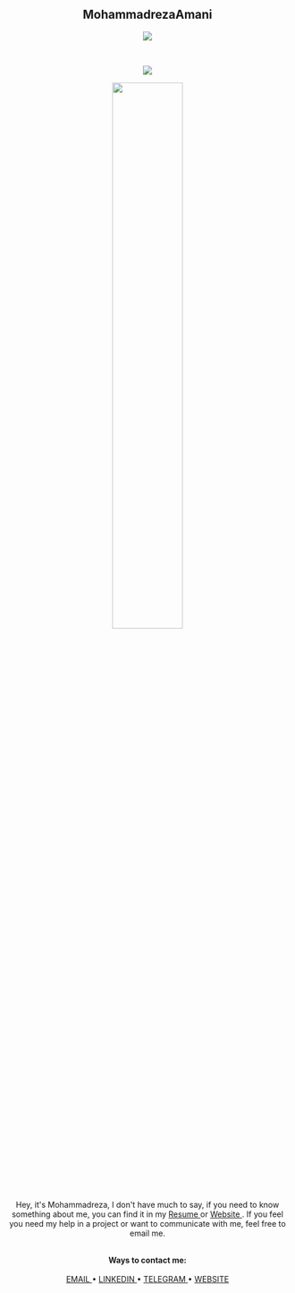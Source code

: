 
<p align="center">
    <h2 align="center">MohammadrezaAmani</h2>
</p>
<p align="center">
    <img src="https://readme-typing-svg.herokuapp.com/?lines=just+code+it;and+Love+MA&font=Fira%20Code&color=%23D62F79&center=true&width=200&height=50">
</p>
<br>
<p align="center">
    <img id="preview" src="https://komarev.com/ghpvc/?username=MohammadrezaAmani&color=grey">
</p>
<p align="center">
<!--     <a href="https://leetcode.com/drknzz/"><img width="48%" src="https://leetcode.card.workers.dev/MohammadrezaAmani?theme=dark&font=baloo&extension=null&border=2&border_radius=8"></a> -->
    <a href="https://github.com/MohammadrezaAmani"><img width="50%" src="https://github-readme-stats.vercel.app/api/top-langs/?username=MohammadrezaAmani&theme=dark&hide=html,css,cmake&layout=compact&langs_count=5&bg_color=101010&hide_title=true"></a>
</p>
<br>
<p align="center">
Hey, it's Mohammadreza, I don't have much to say, if you need to know something about me, you can find it in my <a href="./CVFiles/src/backend/MohammadrezaAmani_backend.pdf"> Resume </a> or <a href="https://MohammadrezaAmani.github.io/"> Website </a>. 
If you feel you need my help in a project or want to communicate with me, feel free to email me.
</p>
<p align="center">
    <br>
    <b>Ways to contact me:</b>
    <br>
    <br>
    <a href="mailto:More.Amani@yahoo.com">
        EMAIL
    </a>
    •
    <a href="https://www.linkedin.com/in/mohammadreza-amani">
        LINKEDIN
    </a>
    •
    <a href="https://t.me/MRAGHH">
        TELEGRAM
    </a>
    •
    <a href="https://MohammadrezaAmani.github.io/">
        WEBSITE
    </a>
</p>
<br>
